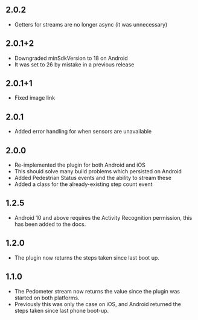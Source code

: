 ## 2.0.2
* Getters for streams are no longer async (it was unnecessary)

## 2.0.1+2
* Downgraded minSdkVersion to 18 on Android
* It was set to 26 by mistake in a previous release

## 2.0.1+1
* Fixed image link

## 2.0.1
* Added error handling for when sensors are unavailable

## 2.0.0
* Re-implemented the plugin for both Android and iOS
* This should solve many build problems which persisted on Android
* Added Pedestrian Status events and the ability to stream these
* Added a class for the already-existing step count event

## 1.2.5
* Android 10 and above requires the Activity Recognition permission, this has been added to the docs.

## 1.2.0
* The plugin now returns the steps taken since last boot up.

## 1.1.0
* The Pedometer stream now returns the value since the plugin was started on both platforms. 
* Previously this was only the case on iOS, and Android returned the steps taken since last phone boot-up.